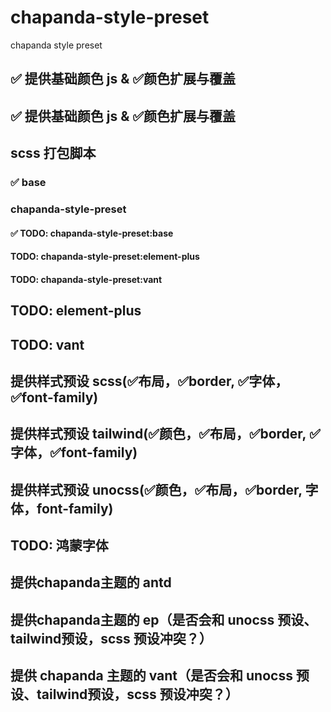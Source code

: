 # chapanda-style-preset
chapanda style preset

## ✅ 提供基础颜色 js & ✅颜色扩展与覆盖
## ✅ 提供基础颜色 js & ✅颜色扩展与覆盖

## scss 打包脚本
### ✅ base
###  chapanda-style-preset
#### ✅ TODO: chapanda-style-preset:base
#### TODO: chapanda-style-preset:element-plus
#### TODO: chapanda-style-preset:vant
## TODO: element-plus
## TODO: vant


## 提供样式预设 scss(✅布局，✅border, ✅字体，✅font-family)
## 提供样式预设 tailwind(✅颜色，✅布局，✅border, ✅字体，✅font-family)
## 提供样式预设 unocss(✅颜色，✅布局，✅border, 字体，font-family)

## TODO: 鸿蒙字体


## 提供chapanda主题的 antd

## 提供chapanda主题的 ep（是否会和 unocss 预设、tailwind预设，scss 预设冲突？）
## 提供 chapanda 主题的 vant（是否会和 unocss 预设、tailwind预设，scss 预设冲突？）
